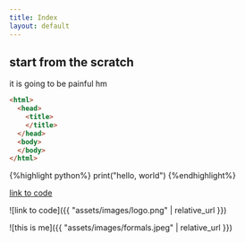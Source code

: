 ```yaml
---
title: Index
layout: default
---
```


## start from the scratch

it is going to be painful hm


``` html
<html>
  <head>
	<title>
	</title>
  </head>
  <body>
  </body>
</html>
```

{%highlight python%}
  print("hello, world")
{%endhighlight%}

[link to code](2019/06/19/code.html)


![link to code]({{ "assets/images/logo.png" | relative_url }})


![this is me]({{ "assets/images/formals.jpeg" | relative_url }})
